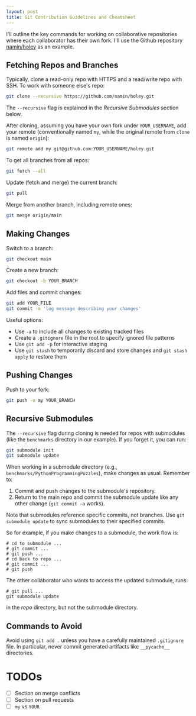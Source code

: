 ```yaml
---
layout: post
title: Git Contribution Guidelines and Cheatsheet
---
```


I'll outline the key commands for working on collaborative repositories where each collaborator has their own fork. I'll use the Github repository [namin/holey](https://github.com/namin/holey) as an example.

## Fetching Repos and Branches

Typically, clone a read-only repo with HTTPS and a read/write repo with SSH. To work with someone else's repo:

```bash
git clone --recursive https://github.com/namin/holey.git
```

The `--recursive` flag is explained in the *Recursive Submodules* section below.

After cloning, assuming you have your own fork under `YOUR_USERNAME`, add your remote (conventionally named `my`, while the original remote from `clone` is named `origin`):

```bash
git remote add my git@github.com:YOUR_USERNAME/holey.git
```

To get all branches from all repos:

```bash
git fetch --all
```

Update (fetch and merge) the current branch:

```bash
git pull
```

Merge from another branch, including remote ones:

```bash
git merge origin/main
```

## Making Changes

Switch to a branch:

```bash
git checkout main
```

Create a new branch:

```bash
git checkout -b YOUR_BRANCH
```

Add files and commit changes:

```bash
git add YOUR_FILE
git commit -m 'log message describing your changes'
```

Useful options:
- Use `-a` to include all changes to existing tracked files
- Create a `.gitignore` file in the root to specify ignored file patterns
- Use `git add -p` for interactive staging
- Use `git stash` to temporarily discard and store changes and `git stash apply` to restore them

## Pushing Changes

Push to your fork:

```bash
git push -u my YOUR_BRANCH
```

## Recursive Submodules

The `--recursive` flag during cloning is needed for repos with submodules (like the `benchmarks` directory in our example). If you forget it, you can run:

```bash
git submodule init
git submodule update
```

When working in a submodule directory (e.g., `benchmarks/PythonProgrammingPuzzles`), make changes as usual. Remember to:
1. Commit and push changes to the submodule's repository.
2. Return to the main repo and commit the submodule update like any other change (`git commit -a` works).

Note that submodules reference specific commits, not branches. Use `git submodule update` to sync submodules to their specified commits.

So for example, if you make changes to a submodule, the work flow is:

```
# cd to submodule ...
# git commit ...
# git push ...
# cd back to repo ...
# git commit ...
# git push
```

The other collaborator who wants to access the updated submodule, runs:
```
# git pull ...
git submodule update
```
in the _repo_ directory, but not the submodule directory.

## Commands to Avoid

Avoid using `git add .` unless you have a carefully maintained `.gitignore` file. In particular, never commit generated artifacts like `__pycache__` directories.

# TODOs

- [ ] Section on merge conflicts
- [ ] Section on pull requests
- [ ] `my` vs `YOUR`
